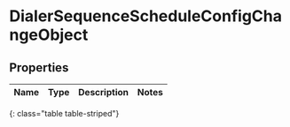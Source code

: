 # DialerSequenceScheduleConfigChangeObject


## Properties

| Name | Type | Description | Notes |
| ------------ | ------------- | ------------- | ------------- |
{: class="table table-striped"}



